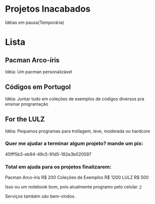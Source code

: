 # Projetos Inacabados
Idéias em pausa(Temporária)


# Lista
## Pacman Arco-íris
Idéia: Um pacman personalizável

## Códigos em Portugol
Idéia: Juntar tudo em coleções de exemplos de códigos diversos pra ensinar programação

## For the LULZ
Idéia: Pequenos programas para trollagem, leve, moderada ou hardcore


### Quer me ajudar a terminar algum projeto? mande um pix:

45fff5b3-eb94-49c5-91d5-182e3b020597

### Total em ajuda para os projetos finalizarem:
Pacman Arco-íris R$ 200
Coleções de Exemplos R$ 1200
LULZ R$ 500

Isso ou um notebook bom, pois atualmente programo pelo celular ;)

Serviços também são bem-vindos.